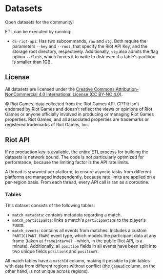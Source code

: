 # Datasets

Open datasets for the community!

ETL can be executed by running:

- `ds-riot-api`: Has two subcommands, `raw` and `stg`. Both require the parameters `--key` and `--root`, that specify the Riot API Key, and the storage root directory, respectively. Additionally, `stg` also admits the flag option `--flush`, which forces it to write to disk even if a table's partition is smaller than 1GB.

## License

All datasets are licensed under the [Creative Commons Attribution-NonCommercial 4.0 International License (CC BY-NC 4.0)](https://creativecommons.org/licenses/by-nc/4.0/).

© Riot Games, data collected from the Riot Games API. GPTilt isn't endorsed by Riot Games and doesn't reflect the views or opinions of Riot Games or anyone officially involved in producing or managing Riot Games properties. Riot Games, and all associated properties are trademarks or registered trademarks of Riot Games, Inc.

## Riot API

If no production key is available, the entire ETL process for building the datasets is network bound. The code is not particularly optimized for performance, because the limiting factor is the API rate limits.

A thread is spawned per platform, to ensure asyncio tasks from different platforms are managed independently, because rate limits are applied on a per-region basis.
From each thread, every API call is ran as a coroutine.

### Tables

This dataset consists of the following tables:

- `match_metadata`: contains metadata regarding a match.
- `match_participants`: links a match's `participantIds` to the player's `PUUID`.
- `match_events`: contains all events from matches. Includes a custom `PARTICIPANT_FRAME` event type, which models the participant data at any frame (taken at `frameInterval` - which, in the public Riot API, is a minute). Additionally, all `position` fields in all events have been split into two unique fields `positionX` and `positionY`.

All match tables have a `matchId` column, making it possible to join tables with data from different regions without conflict (the `gameId` column, on the other hand, is not unique across regions).
